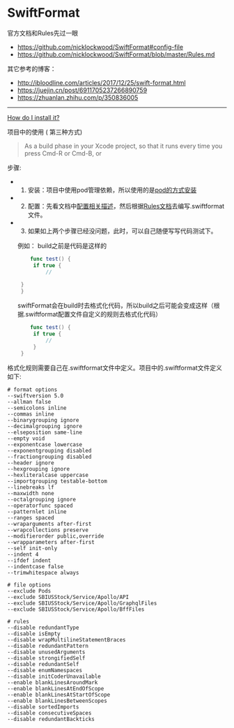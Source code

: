 # SwiftFormat

官方文档和Rules先过一眼

 - https://github.com/nicklockwood/SwiftFormat#config-file
 - https://github.com/nicklockwood/SwiftFormat/blob/master/Rules.md

其它参考的博客：
 - http://ibloodline.com/articles/2017/12/25/swift-format.html 
 - https://juejin.cn/post/6911705237266890759
 - https://zhuanlan.zhihu.com/p/350836005

---

[How do I install it?](https://github.com/nicklockwood/SwiftFormat#how-do-i-install-it)

项目中的使用 ( 第三种方式)

> As a build phase in your Xcode project, so that it runs every time you press Cmd-R or Cmd-B, or

步骤:
 - 1. 安装：项目中使用pod管理依赖，所以使用的是[pod的方式安装](https://github.com/nicklockwood/SwiftFormat#using-cocoapods)

 - 2. 配置：先看文档中[配置相关描述](https://github.com/nicklockwood/SwiftFormat#configuration)，然后根据[Rules文档](https://github.com/nicklockwood/SwiftFormat/blob/master/Rules.md)去编写.swiftformat文件。

 - 3. 如果如上两个步骤已经没问题，此时，可以自己随便写写代码测试下。
   
   例如： 
   build之前是代码是这样的
   ```swift
       func test() {
        if true {
            //
            
    }
    }
   ```

   swiftFormat会在build时去格式化代码，所以build之后可能会变成这样（根据.swiftformat配置文件自定义的规则去格式化代码）
   ```swift
       func test() {
        if true {
            //
        }
    }
   ```
格式化规则需要自己在.swiftformat文件中定义。项目中的.swiftformat文件定义如下:
```
# format options
--swiftversion 5.0
--allman false
--semicolons inline
--commas inline
--binarygrouping ignore
--decimalgrouping ignore
--elseposition same-line
--empty void
--exponentcase lowercase
--exponentgrouping disabled
--fractiongrouping disabled
--header ignore
--hexgrouping ignore
--hexliteralcase uppercase
--importgrouping testable-bottom
--linebreaks lf
--maxwidth none
--octalgrouping ignore
--operatorfunc spaced
--patternlet inline
--ranges spaced
--wraparguments after-first
--wrapcollections preserve
--modifierorder public,override
--wrapparameters after-first
--self init-only
--indent 4
--ifdef indent
--indentcase false
--trimwhitespace always

# file options
--exclude Pods
--exclude SBIUSStock/Service/Apollo/API
--exclude SBIUSStock/Service/Apollo/GraphqlFiles
--exclude SBIUSStock/Service/Apollo/BffFiles

# rules
--disable redundantType
--disable isEmpty
--disable wrapMultilineStatementBraces
--disable redundantPattern
--disable unusedArguments
--disable strongifiedSelf
--disable redundantSelf
--disable enumNamespaces
--disable initCoderUnavailable
--enable blankLinesAroundMark
--enable blankLinesAtEndOfScope
--enable blankLinesAtStartOfScope
--enable blankLinesBetweenScopes
--disable sortedImports
--disable consecutiveSpaces
--disable redundantBackticks
```